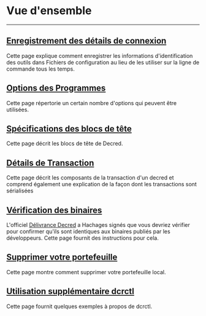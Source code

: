 # **<i class="fa fa-info-circle"></i> Vue d'ensemble**

---

## <i class="fa fa-user"></i> [Enregistrement des détails de connexion](/advanced/storing-login-details.md)

Cette page explique comment enregistrer les informations d'identification des outils dans
Fichiers de configuration au lieu de les utiliser sur la ligne de commande tous les
temps.

## <i class="fa fa-adjust"></i> [Options des Programmes](/advanced/program-options.md)

Cette page répertorie un certain nombre d'options qui peuvent être utilisées.

## <i class="fa fa-h-square"></i> [Spécifications des blocs de tête](/advanced/block-header-specifications.md)

Cette page décrit les blocs de tête de Decred.

## <i class="fa fa-money"></i> [Détails de Transaction](/advanced/transaction-details.md)

Cette page décrit les composants de la transaction d'un decred et comprend également une explication de la façon dont les transactions sont sérialisées

## <i class="fa fa-check"></i> [Vérification des binaires](/advanced/verifying-binaries.md)

L'officiel
[Délivrance Decred](https://github.com/decred/decred-release) a
Hachages signés que vous devriez vérifier pour confirmer qu'ils sont identiques
aux binaires publiés par les développeurs. Cette page fournit des instructions
pour cela.

## <i class="fa fa-trash"></i> [Supprimer votre portefeuille](/advanced/deleting-your-wallet.md)

Cette page montre comment supprimer votre portefeuille local.

## <i class="fa fa-terminal"></i> [Utilisation supplémentaire dcrctl](/advanced/dcrctl-usage.md)

Cette page fournit quelques exemples à propos de dcrctl.

